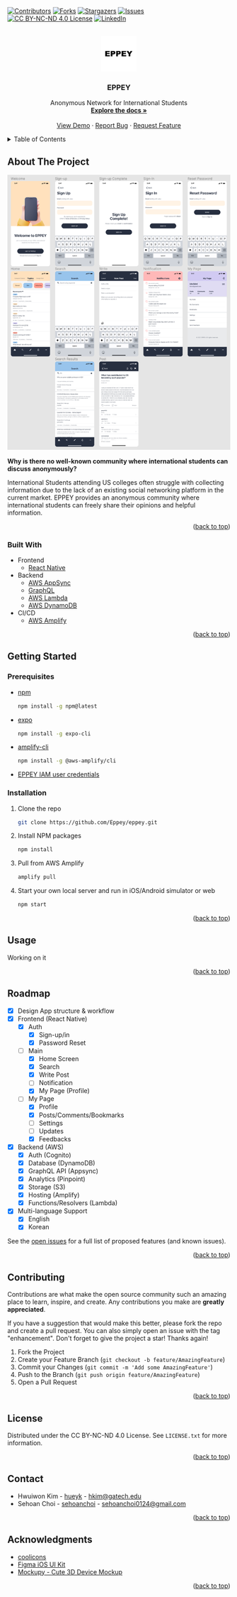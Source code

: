 <div id="top"></div>

<!-- PROJECT SHIELDS -->

[![Contributors][contributors-shield]][contributors-url]
[![Forks][forks-shield]][forks-url]
[![Stargazers][stars-shield]][stars-url]
[![Issues][issues-shield]][issues-url]
[![CC BY-NC-ND 4.0 License][license-shield]][license-url]
[![LinkedIn][linkedin-shield]][linkedin-url]

<!-- PROJECT LOGO -->
<br />
<div align="center">
  <a href="https://github.com/Eppey/eppey">
    <img src="assets/images/eppey.png" alt="Logo" width="80" height="80">
  </a>

  <h3 align="center">EPPEY</h3>

  <p align="center">
    Anonymous Network for International Students
    <br />
    <a href="https://github.com/Eppey/eppey"><strong>Explore the docs »</strong></a>
    <br />
    <br />
    <a href="https://github.com/Eppey/eppey">View Demo</a>
    ·
    <a href="https://github.com/Eppey/eppey/issues">Report Bug</a>
    ·
    <a href="https://github.com/Eppey/eppey/issues">Request Feature</a>
  </p>
</div>

<!-- TABLE OF CONTENTS -->
<details>
  <summary>Table of Contents</summary>
  <ol>
    <li>
      <a href="#about-the-project">About The Project</a>
      <ul>
        <li><a href="#built-with">Built With</a></li>
      </ul>
    </li>
    <li>
      <a href="#getting-started">Getting Started</a>
      <ul>
        <li><a href="#prerequisites">Prerequisites</a></li>
        <li><a href="#installation">Installation</a></li>
      </ul>
    </li>
    <li><a href="#usage">Usage</a></li>
    <li><a href="#roadmap">Roadmap</a></li>
    <li><a href="#contributing">Contributing</a></li>
    <li><a href="#license">License</a></li>
    <li><a href="#contact">Contact</a></li>
    <li><a href="#acknowledgments">Acknowledgments</a></li>
  </ol>
</details>

<!-- ABOUT THE PROJECT -->

## About The Project

[![Product Name Screen Shot][product-screenshot]](https://example.com)

**Why is there no well-known community where international students can discuss anonymously?**

International Students attending US colleges often struggle with collecting information due to the lack of an existing social networking platform in the current market. EPPEY provides an anonymous community where international students can freely share their opinions and helpful information.

<p align="right">(<a href="#top">back to top</a>)</p>

### Built With

- Frontend
  - [React Native](https://reactnative.dev)
- Backend
  - [AWS AppSync](https://aws.amazon.com/appsync/)
  - [GraphQL](https://graphql.org)
  - [AWS Lambda](https://aws.amazon.com/lambda/)
  - [AWS DynamoDB](https://aws.amazon.com/dynamodb/)
- CI/CD
  - [AWS Amplify](https://aws.amazon.com/amplify/)

<p align="right">(<a href="#top">back to top</a>)</p>

<!-- GETTING STARTED -->

## Getting Started

### Prerequisites

- [npm](https://www.npmjs.com/)
  ```sh
  npm install -g npm@latest
  ```
- [expo](https://docs.expo.dev)
  ```sh
  npm install -g expo-cli
  ```
- [amplify-cli](https://docs.amplify.aws/cli/start/install/)
  ```sh
  npm install -g @aws-amplify/cli
  ```
- [EPPEY IAM user credentials](https://aws.amazon.com/iam/)

### Installation

1. Clone the repo
   ```sh
   git clone https://github.com/Eppey/eppey.git
   ```
2. Install NPM packages
   ```sh
   npm install
   ```
3. Pull from AWS Amplify
   ```sh
   amplify pull
   ```
4. Start your own local server and run in iOS/Android simulator or web
   ```sh
   npm start
   ```

<p align="right">(<a href="#top">back to top</a>)</p>

<!-- USAGE EXAMPLES -->

## Usage

Working on it

<p align="right">(<a href="#top">back to top</a>)</p>

<!-- ROADMAP -->

## Roadmap

- [x] Design App structure & workflow
- [x] Frontend (React Native)
  - [x] Auth
    - [x] Sign-up/in
    - [x] Password Reset
  - [ ] Main
    - [x] Home Screen
    - [x] Search
    - [x] Write Post
    - [ ] Notification
    - [x] My Page (Profile)
  - [ ] My Page
    - [x] Profile
    - [x] Posts/Comments/Bookmarks
    - [ ] Settings
    - [ ] Updates
    - [x] Feedbacks
- [x] Backend (AWS)
  - [x] Auth (Cognito)
  - [x] Database (DynamoDB)
  - [x] GraphQL API (Appsync)
  - [x] Analytics (Pinpoint)
  - [x] Storage (S3)
  - [x] Hosting (Amplify)
  - [x] Functions/Resolvers (Lambda)
- [x] Multi-language Support
  - [x] English
  - [x] Korean

See the [open issues](https://github.com/Eppey/eppey/issues) for a full list of proposed features (and known issues).

<p align="right">(<a href="#top">back to top</a>)</p>

<!-- CONTRIBUTING -->

## Contributing

Contributions are what make the open source community such an amazing place to learn, inspire, and create. Any contributions you make are **greatly appreciated**.

If you have a suggestion that would make this better, please fork the repo and create a pull request. You can also simply open an issue with the tag "enhancement".
Don't forget to give the project a star! Thanks again!

1. Fork the Project
2. Create your Feature Branch (`git checkout -b feature/AmazingFeature`)
3. Commit your Changes (`git commit -m 'Add some AmazingFeature'`)
4. Push to the Branch (`git push origin feature/AmazingFeature`)
5. Open a Pull Request

<p align="right">(<a href="#top">back to top</a>)</p>

<!-- LICENSE -->

## License

Distributed under the CC BY-NC-ND 4.0 License. See `LICENSE.txt` for more information.

<p align="right">(<a href="#top">back to top</a>)</p>

<!-- CONTACT -->

## Contact

- Hwuiwon Kim - [hueyk](http://linkedin.com/in/hueyk/) - hkim@gatech.edu
- Sehoan Choi - [sehoanchoi](https://www.linkedin.com/in/sehoanchoi/) - sehoanchoi0124@gmail.com

<p align="right">(<a href="#top">back to top</a>)</p>

<!-- ACKNOWLEDGMENTS -->

## Acknowledgments

- [coolicons](https://www.figma.com/community/file/800815864899415771)
- [Figma iOS UI Kit](https://www.figma.com/community/file/809487622678629513)
- [Mockupy - Cute 3D Device Mockup](https://www.figma.com/community/file/1052097126940064675)

<p align="right">(<a href="#top">back to top</a>)</p>

<!-- MARKDOWN LINKS & IMAGES -->
<!-- https://www.markdownguide.org/basic-syntax/#reference-style-links -->

[contributors-shield]: https://img.shields.io/github/contributors/Eppey/eppey.svg?style=for-the-badge
[contributors-url]: https://github.com/Eppey/eppey/graphs/contributors
[forks-shield]: https://img.shields.io/github/forks/Eppey/eppey.svg?style=for-the-badge
[forks-url]: https://github.com/Eppey/eppey/network/members
[stars-shield]: https://img.shields.io/github/stars/Eppey/eppey.svg?style=for-the-badge
[stars-url]: https://github.com/Eppey/eppey/stargazers
[issues-shield]: https://img.shields.io/github/issues/Eppey/eppey?style=for-the-badge
[issues-url]: https://github.com/Eppey/eppey/issues
[license-shield]: https://img.shields.io/badge/license-CC%20BY--NC--ND%204.0-green?style=for-the-badge
[license-url]: https://github.com/Eppey/eppey/blob/main/LICENSE.md
[linkedin-shield]: https://img.shields.io/badge/-LinkedIn-black.svg?style=for-the-badge&logo=linkedin&colorB=555
[linkedin-url]: https://www.linkedin.com/company/eppey/
[product-screenshot]: assets/images/workflow.png
